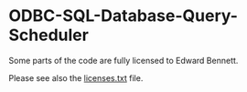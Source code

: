 # ODBC-SQL-Database-Query-Scheduler
Some parts of the code are fully licensed to Edward Bennett.

Please see also the [licenses.txt](https://github.com/Xxshark888xX/ODBC-SQL-Database-Query-Scheduler/blob/master/licenses.txt) file.
